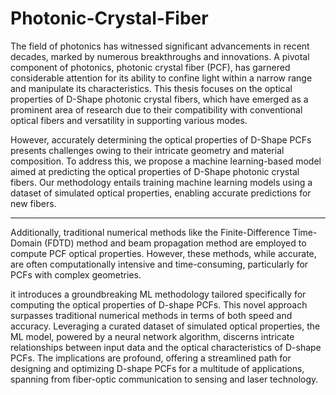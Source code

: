 # Photonic-Crystal-Fiber
The field of photonics has witnessed significant advancements in recent decades, marked by 
numerous breakthroughs and innovations. A pivotal component of photonics, photonic crystal 
fiber (PCF), has garnered considerable attention for its ability to confine light within a narrow 
range and manipulate its characteristics. This thesis focuses on the optical properties of D-Shape 
photonic crystal fibers, which have emerged as a prominent area of research due to their 
compatibility with conventional optical fibers and versatility in supporting various modes. 
 
However, accurately determining the optical properties of D-Shape PCFs presents challenges 
owing to their intricate geometry and material composition. To address this, we propose a machine 
learning-based model aimed at predicting the optical properties of D-Shape photonic crystal fibers. 
Our methodology entails training machine learning models using a dataset of simulated optical 
properties, enabling accurate predictions for new fibers. 

----------------------------------------------------------------

Additionally, traditional numerical methods like the Finite-Difference Time-Domain (FDTD) 
method and beam propagation method are employed to compute PCF optical properties. However, 
these methods, while accurate, are often computationally intensive and time-consuming, 
particularly for PCFs with complex geometries. 

 it introduces a groundbreaking ML methodology tailored specifically for computing the 
optical properties of D-shape PCFs. This novel approach surpasses traditional numerical methods 
in terms of both speed and accuracy. Leveraging a curated dataset of simulated optical properties, 
the ML model, powered by a neural network algorithm, discerns intricate relationships between 
input data and the optical characteristics of D-shape PCFs. The implications are profound, offering 
a streamlined path for designing and optimizing D-shape PCFs for a multitude of applications, 
spanning from fiber-optic communication to sensing and laser technology.

